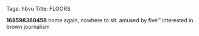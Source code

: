 Tags: hbvu
Title: FLOORS
  
**168598380458** home again, nowhere to sit. amused by five™ interested in brown journalism